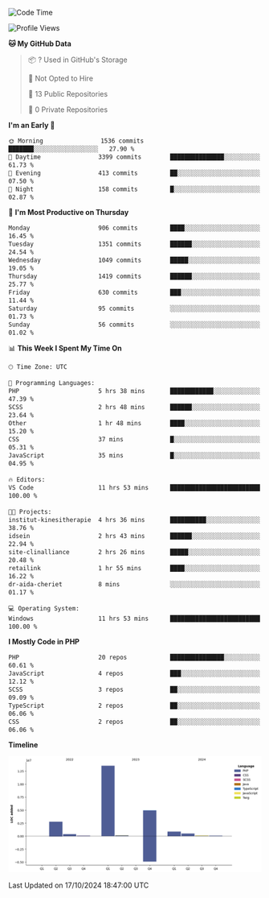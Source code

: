 <!--START_SECTION:waka-->
![Code Time](http://img.shields.io/badge/Code%20Time-1%2C980%20hrs%2011%20mins-blue)

![Profile Views](http://img.shields.io/badge/Profile%20Views-0-blue)

**🐱 My GitHub Data** 

> 📦 ? Used in GitHub's Storage 
 > 
> 🚫 Not Opted to Hire
 > 
> 📜 13 Public Repositories 
 > 
> 🔑 0 Private Repositories 
 > 
**I'm an Early 🐤** 

```text
🌞 Morning                1536 commits        ███████░░░░░░░░░░░░░░░░░░   27.90 % 
🌆 Daytime                3399 commits        ███████████████░░░░░░░░░░   61.73 % 
🌃 Evening                413 commits         ██░░░░░░░░░░░░░░░░░░░░░░░   07.50 % 
🌙 Night                  158 commits         █░░░░░░░░░░░░░░░░░░░░░░░░   02.87 % 
```
📅 **I'm Most Productive on Thursday** 

```text
Monday                   906 commits         ████░░░░░░░░░░░░░░░░░░░░░   16.45 % 
Tuesday                  1351 commits        ██████░░░░░░░░░░░░░░░░░░░   24.54 % 
Wednesday                1049 commits        █████░░░░░░░░░░░░░░░░░░░░   19.05 % 
Thursday                 1419 commits        ██████░░░░░░░░░░░░░░░░░░░   25.77 % 
Friday                   630 commits         ███░░░░░░░░░░░░░░░░░░░░░░   11.44 % 
Saturday                 95 commits          ░░░░░░░░░░░░░░░░░░░░░░░░░   01.73 % 
Sunday                   56 commits          ░░░░░░░░░░░░░░░░░░░░░░░░░   01.02 % 
```


📊 **This Week I Spent My Time On** 

```text
🕑︎ Time Zone: UTC

💬 Programming Languages: 
PHP                      5 hrs 38 mins       ████████████░░░░░░░░░░░░░   47.39 % 
SCSS                     2 hrs 48 mins       ██████░░░░░░░░░░░░░░░░░░░   23.64 % 
Other                    1 hr 48 mins        ████░░░░░░░░░░░░░░░░░░░░░   15.20 % 
CSS                      37 mins             █░░░░░░░░░░░░░░░░░░░░░░░░   05.31 % 
JavaScript               35 mins             █░░░░░░░░░░░░░░░░░░░░░░░░   04.95 % 

🔥 Editors: 
VS Code                  11 hrs 53 mins      █████████████████████████   100.00 % 

🐱‍💻 Projects: 
institut-kinesitherapie  4 hrs 36 mins       ██████████░░░░░░░░░░░░░░░   38.76 % 
idsein                   2 hrs 43 mins       ██████░░░░░░░░░░░░░░░░░░░   22.94 % 
site-clinalliance        2 hrs 26 mins       █████░░░░░░░░░░░░░░░░░░░░   20.48 % 
retailink                1 hr 55 mins        ████░░░░░░░░░░░░░░░░░░░░░   16.22 % 
dr-aida-cheriet          8 mins              ░░░░░░░░░░░░░░░░░░░░░░░░░   01.17 % 

💻 Operating System: 
Windows                  11 hrs 53 mins      █████████████████████████   100.00 % 
```

**I Mostly Code in PHP** 

```text
PHP                      20 repos            ███████████████░░░░░░░░░░   60.61 % 
JavaScript               4 repos             ███░░░░░░░░░░░░░░░░░░░░░░   12.12 % 
SCSS                     3 repos             ██░░░░░░░░░░░░░░░░░░░░░░░   09.09 % 
TypeScript               2 repos             ██░░░░░░░░░░░░░░░░░░░░░░░   06.06 % 
CSS                      2 repos             ██░░░░░░░░░░░░░░░░░░░░░░░   06.06 % 
```



**Timeline**

![Lines of Code chart](https://raw.githubusercontent.com/tahar-elgunaoui/tahar-elgunaoui/main/assets/bar_graph.png)


 Last Updated on 17/10/2024 18:47:00 UTC
<!--END_SECTION:waka-->
